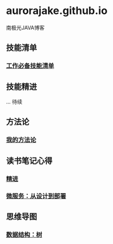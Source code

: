 
# aurorajake.github.io
南极光JAVA博客

## 技能清单
### [工作必备技能清单](https://github.com/aurorajake/aurorajake.github.io/blob/master/%E6%8A%80%E8%83%BD%E6%B8%85%E5%8D%95/%E5%B7%A5%E4%BD%9C%E5%BF%85%E5%A4%87%E6%8A%80%E8%83%BD%E6%B8%85%E5%8D%95.md)

## 技能精进
  ... 待续
 
## 方法论
### [我的方法论](https://github.com/aurorajake/aurorajake.github.io/blob/master/%E6%88%91%E7%9A%84%E6%96%B9%E6%B3%95%E8%AE%BA/%E6%88%91%E7%9A%84%E6%96%B9%E6%B3%95%E8%AE%BA.md)

## 读书笔记心得
### [精进](https://github.com/aurorajake/aurorajake.github.io/blob/master/%E8%AF%BB%E4%B9%A6%E5%BF%83%E5%BE%97/%E7%B2%BE%E8%BF%9B.md)
### [微服务：从设计到部署](https://github.com/aurorajake/aurorajake.github.io/blob/master/%E8%AF%BB%E4%B9%A6%E5%BF%83%E5%BE%97/%E5%BE%AE%E6%9C%8D%E5%8A%A1-%E4%BB%8E%E8%AE%BE%E8%AE%A1%E5%88%B0%E9%83%A8%E7%BD%B2.md) 


## 思维导图
### [数据结构：树](https://github.com/aurorajake/aurorajake.github.io/blob/master/思维导图/高性能mysql之索引.xmind)